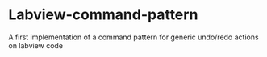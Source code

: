 # Labview-command-pattern
A first implementation of a command pattern for generic undo/redo actions on labview code
